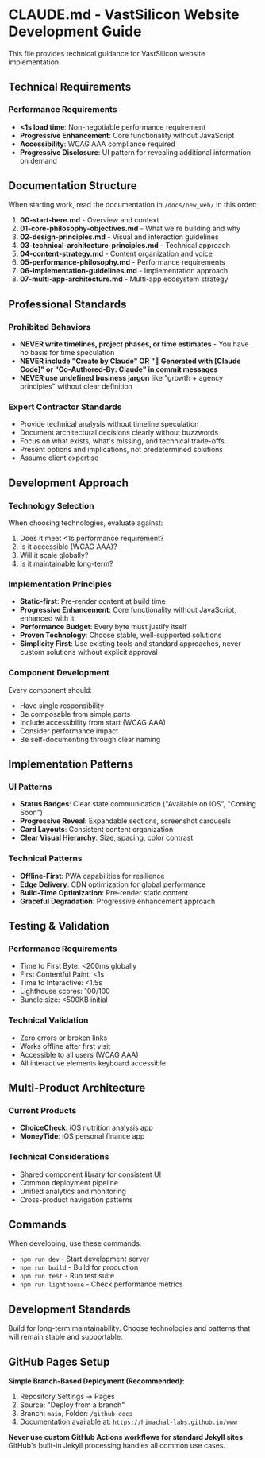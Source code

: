 # CLAUDE.md - VastSilicon Website Development Guide

This file provides technical guidance for VastSilicon website implementation.

## Technical Requirements

### Performance Requirements
- **<1s load time**: Non-negotiable performance requirement
- **Progressive Enhancement**: Core functionality without JavaScript
- **Accessibility**: WCAG AAA compliance required
- **Progressive Disclosure**: UI pattern for revealing additional information on demand

## Documentation Structure

When starting work, read the documentation in `/docs/new_web/` in this order:

1. **00-start-here.md** - Overview and context
2. **01-core-philosophy-objectives.md** - What we're building and why
4. **02-design-principles.md** - Visual and interaction guidelines
5. **03-technical-architecture-principles.md** - Technical approach
6. **04-content-strategy.md** - Content organization and voice
7. **05-performance-philosophy.md** - Performance requirements
8. **06-implementation-guidelines.md** - Implementation approach
9. **07-multi-app-architecture.md** - Multi-app ecosystem strategy

## Professional Standards

### Prohibited Behaviors
- **NEVER write timelines, project phases, or time estimates** - You have no basis for time speculation
- **NEVER include "Create by Claude" OR "🤖 Generated with [Claude Code]" or "Co-Authored-By: Claude" in commit messages**
- **NEVER use undefined business jargon** like "growth + agency principles" without clear definition

### Expert Contractor Standards
- Provide technical analysis without timeline speculation
- Document architectural decisions clearly without buzzwords
- Focus on what exists, what's missing, and technical trade-offs
- Present options and implications, not predetermined solutions
- Assume client expertise

## Development Approach

### Technology Selection
When choosing technologies, evaluate against:
1. Does it meet <1s performance requirement?
2. Is it accessible (WCAG AAA)?
3. Will it scale globally?
4. Is it maintainable long-term?

### Implementation Principles
- **Static-first**: Pre-render content at build time
- **Progressive Enhancement**: Core functionality without JavaScript, enhanced with it
- **Performance Budget**: Every byte must justify itself
- **Proven Technology**: Choose stable, well-supported solutions
- **Simplicity First**: Use existing tools and standard approaches, never custom solutions without explicit approval

### Component Development
Every component should:
- Have single responsibility
- Be composable from simple parts
- Include accessibility from start (WCAG AAA)
- Consider performance impact
- Be self-documenting through clear naming

## Implementation Patterns

### UI Patterns
- **Status Badges**: Clear state communication ("Available on iOS", "Coming Soon")
- **Progressive Reveal**: Expandable sections, screenshot carousels
- **Card Layouts**: Consistent content organization
- **Clear Visual Hierarchy**: Size, spacing, color contrast

### Technical Patterns
- **Offline-First**: PWA capabilities for resilience
- **Edge Delivery**: CDN optimization for global performance
- **Build-Time Optimization**: Pre-render static content
- **Graceful Degradation**: Progressive enhancement approach

## Testing & Validation

### Performance Requirements
- Time to First Byte: <200ms globally
- First Contentful Paint: <1s
- Time to Interactive: <1.5s
- Lighthouse scores: 100/100
- Bundle size: <500KB initial

### Technical Validation
- Zero errors or broken links
- Works offline after first visit
- Accessible to all users (WCAG AAA)
- All interactive elements keyboard accessible

## Multi-Product Architecture

### Current Products
- **ChoiceCheck**: iOS nutrition analysis app
- **MoneyTide**: iOS personal finance app

### Technical Considerations
- Shared component library for consistent UI
- Common deployment pipeline
- Unified analytics and monitoring
- Cross-product navigation patterns

## Commands

When developing, use these commands:
- `npm run dev` - Start development server
- `npm run build` - Build for production
- `npm run test` - Run test suite
- `npm run lighthouse` - Check performance metrics

## Development Standards

Build for long-term maintainability. Choose technologies and patterns that will remain stable and supportable.

## GitHub Pages Setup

**Simple Branch-Based Deployment (Recommended):**
1. Repository Settings → Pages
2. Source: "Deploy from a branch"
3. Branch: `main`, Folder: `/github-docs`
4. Documentation available at: `https://himachal-labs.github.io/www`

**Never use custom GitHub Actions workflows for standard Jekyll sites.** GitHub's built-in Jekyll processing handles all common use cases.
